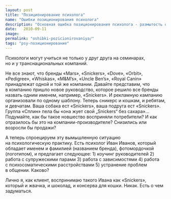 ```yaml
---
layout: post
title: "Позиционирование психолога"
name: "Ошибки позиционирования психолога"
description: "Основная ошибка позиционирования психолога - размытость образа и попытка быть всем для всех"
date:   2010-09-11			 
image:
permalink: "oshibki-pozicionirovaniya/"
tags: "psy-позиционирование"
---
```


<p>Психологи могут учиться не&nbsp;только у&nbsp;друг друга на&nbsp;семинарах, но&nbsp;и&nbsp;у&nbsp;транснациональных компаний. </p>
<p>Не&nbsp;все знают, что бренды «Mars», «Snickers», «Dove», «Orbit», «Pedigree», «Whiskas», «M&amp;M’s», «Uncle Ben’s», «Royal Canin» принадлежат одной и&nbsp;той&nbsp;же компании. Давайте представим, что в&nbsp;компанию пришло новое руководство, которое решило все бренды назвать одним именем, например, «Snickers». И&nbsp;рекламную кампанию организовали по&nbsp;одному шаблону. Теперь сникерс и&nbsp;кошкам, и&nbsp;ребятам, и&nbsp;девчатам. Ваша собака ест «Snickers», ваша подруга ест «Snickers». Группа «Сплин» пела&nbsp;бы «она жует свой „Snickers“ без сахара»... Подумайте, как&nbsp;бы такое новшество восприняли потребители? И&nbsp;как отразилось&nbsp;бы это на&nbsp;компании-производителе? Снизились или возросли&nbsp;бы продажи?</p>
<p>А&nbsp;теперь спроецируем эту вымышленную ситуацию на&nbsp;психологическую практику. Есть психолог Иван Иванов, который обладает именем и&nbsp;фамилией (названием бренда), фотомордочкой (логотипом), и&nbsp;предлагает следующее: 1) коучинг руководителей&nbsp;2) работа с&nbsp;супружескими парами&nbsp;3) работа с&nbsp;зависимостями&nbsp;4) работа с&nbsp;психосоматическими расстройствами&nbsp;5) устранение проблем в&nbsp;общении. Каково?</p>
<p>Лично&nbsp;я, как клиент, воспринимаю такого Ивана как «Snickers», который и&nbsp;жвачка, и&nbsp;шоколад, и&nbsp;консерва для кошки. Никак. Есть о&nbsp;чем задуматься.</p>
